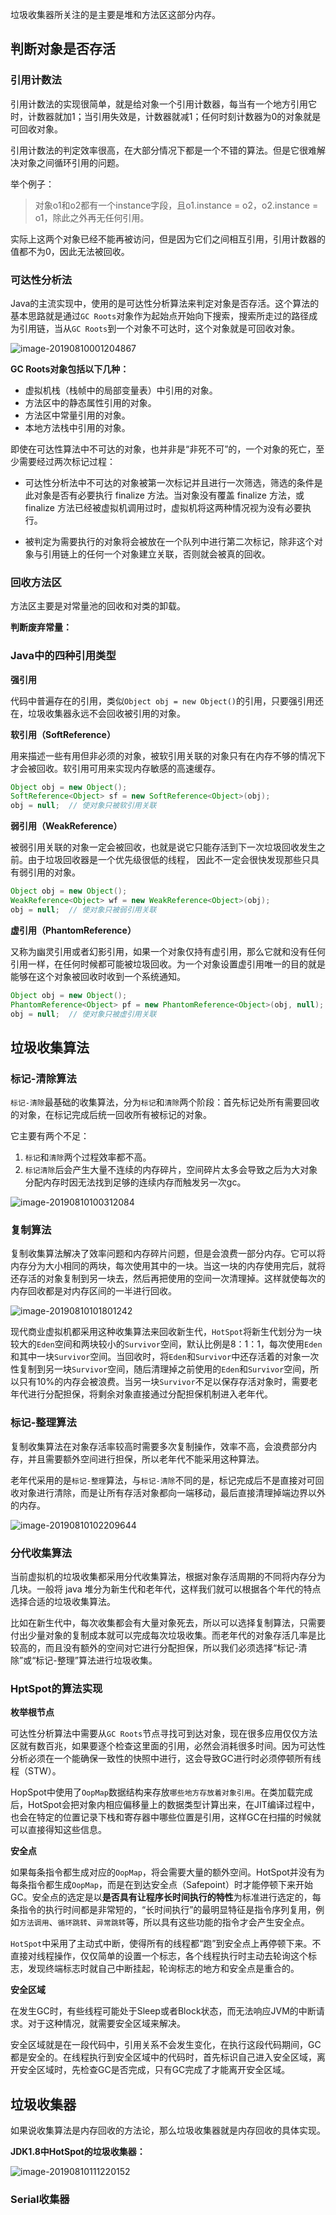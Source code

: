 垃圾收集器所关注的是主要是堆和方法区这部分内存。

## 判断对象是否存活

### 引用计数法

引用计数法的实现很简单，就是给对象一个引用计数器，每当有一个地方引用它时，计数器就加1；当引用失效是，计数器就减1；任何时刻计数器为0的对象就是可回收对象。

引用计数法的判定效率很高，在大部分情况下都是一个不错的算法。但是它很难解决对象之间循环引用的问题。

举个例子：

>   对象o1和o2都有一个instance字段，且o1.instance = o2，o2.instance = o1，除此之外再无任何引用。

实际上这两个对象已经不能再被访问，但是因为它们之间相互引用，引用计数器的值都不为0，因此无法被回收。

### 可达性分析法

Java的主流实现中，使用的是可达性分析算法来判定对象是否存活。这个算法的基本思路就是通过`GC Roots`对象作为起始点开始向下搜索，搜索所走过的路径成为引用链，当从`GC Roots`到一个对象不可达时，这个对象就是可回收对象。

![image-20190810001204867](assets/image-20190810001204867.png)

**GC Roots对象包括以下几种：**

-   虚拟机栈（栈帧中的局部变量表）中引用的对象。
-   方法区中的静态属性引用的对象。
-   方法区中常量引用的对象。
-   本地方法栈中引用的对象。

即使在可达性算法中不可达的对象，也并非是“非死不可”的，一个对象的死亡，至少需要经过两次标记过程：

-   可达性分析法中不可达的对象被第一次标记并且进行一次筛选，筛选的条件是此对象是否有必要执行 finalize 方法。当对象没有覆盖 finalize 方法，或 finalize 方法已经被虚拟机调用过时，虚拟机将这两种情况视为没有必要执行。

-   被判定为需要执行的对象将会被放在一个队列中进行第二次标记，除非这个对象与引用链上的任何一个对象建立关联，否则就会被真的回收。

### 回收方法区

方法区主要是对常量池的回收和对类的卸载。

**判断废弃常量：**

### Java中的四种引用类型

**强引用**

代码中普遍存在的引用，类似`Object obj = new Object()`的引用，只要强引用还在，垃圾收集器永远不会回收被引用的对象。

**软引用（SoftReference）** 

用来描述一些有用但非必须的对象，被软引用关联的对象只有在内存不够的情况下才会被回收。软引用可用来实现内存敏感的高速缓存。

``` java
Object obj = new Object();
SoftReference<Object> sf = new SoftReference<Object>(obj);
obj = null;  // 使对象只被软引用关联
```

**弱引用（WeakReference）**

被弱引用关联的对象一定会被回收，也就是说它只能存活到下一次垃圾回收发生之前。由于垃圾回收器是一个优先级很低的线程， 因此不一定会很快发现那些只具有弱引用的对象。

``` java
Object obj = new Object();
WeakReference<Object> wf = new WeakReference<Object>(obj);
obj = null;  // 使对象只被弱引用关联
```

**虚引用（PhantomReference）**

又称为幽灵引用或者幻影引用，如果一个对象仅持有虚引用，那么它就和没有任何引用一样，在任何时候都可能被垃圾回收。为一个对象设置虚引用唯一的目的就是能够在这个对象被回收时收到一个系统通知。

```java
Object obj = new Object();
PhantomReference<Object> pf = new PhantomReference<Object>(obj, null);
obj = null;  // 使对象只被虚引用关联
```

## 垃圾收集算法

### 标记-清除算法

`标记-清除`最基础的收集算法，分为`标记`和`清除`两个阶段：首先标记处所有需要回收的对象，在标记完成后统一回收所有被标记的对象。

它主要有两个不足：

1.  `标记`和`清除`两个过程效率都不高。
2.  `标记清除`后会产生大量不连续的内存碎片，空间碎片太多会导致之后为大对象分配内存时因无法找到足够的连续内存而触发另一次gc。

![image-20190810100312084](assets/image-20190810100312084.png)

### 复制算法

复制收集算法解决了效率问题和内存碎片问题，但是会浪费一部分内存。它可以将内存分为大小相同的两块，每次使用其中的一块。当这一块的内存使用完后，就将还存活的对象复制到另一块去，然后再把使用的空间一次清理掉。这样就使每次的内存回收都是对内存区间的一半进行回收。

![image-20190810101801242](assets/image-20190810101801242.png)

现代商业虚拟机都采用这种收集算法来回收新生代，`HotSpot`将新生代划分为一块较大的`Eden`空间和两块较小的`Survivor`空间，默认比例是8：1：1，每次使用`Eden`和其中一块`Survivor`空间。当回收时，将`Eden`和`Survivor`中还存活着的对象一次性复制到另一块`Survivor`空间，随后清理掉之前使用的`Eden`和`Survivor`空间，所以只有10%的内存会被浪费。当另一块`Survivor`不足以保存存活对象时，需要老年代进行分配担保，将剩余对象直接通过分配担保机制进入老年代。

### 标记-整理算法

复制收集算法在对象存活率较高时需要多次复制操作，效率不高，会浪费部分内存，并且需要额外空间进行担保，所以老年代不能采用这种算法。

老年代采用的是`标记-整理`算法，与`标记-清除`不同的是，标记完成后不是直接对可回收对象进行清除，而是让所有存活对象都向一端移动，最后直接清理掉端边界以外的内存。

![image-20190810102209644](assets/image-20190810102209644.png)

### 分代收集算法

当前虚拟机的垃圾收集都采用分代收集算法，根据对象存活周期的不同将内存分为几块。一般将 java 堆分为新生代和老年代，这样我们就可以根据各个年代的特点选择合适的垃圾收集算法。

比如在新生代中，每次收集都会有大量对象死去，所以可以选择复制算法，只需要付出少量对象的复制成本就可以完成每次垃圾收集。而老年代的对象存活几率是比较高的，而且没有额外的空间对它进行分配担保，所以我们必须选择“标记-清除”或“标记-整理”算法进行垃圾收集。

### HptSpot的算法实现

**枚举根节点**

可达性分析算法中需要从`GC Roots`节点寻找可到达对象，现在很多应用仅仅方法区就有数百兆，如果要逐个检查这里面的引用，必然会消耗很多时间。因为可达性分析必须在一个能确保一致性的快照中进行，这会导致GC进行时必须停顿所有线程（STW）。

HopSpot中使用了`OopMap`数据结构来存放`哪些地方存放着对象引用`。在类加载完成后，HotSpot会把对象内相应偏移量上的数据类型计算出来，在JIT编译过程中，也会在特定的位置记录下栈和寄存器中哪些位置是引用，这样GC在扫描的时候就可以直接得知这些信息。

**安全点**

如果每条指令都生成对应的`OopMap`，将会需要大量的额外空间。HotSpot并没有为每条指令都生成`OopMap`，而是在到达安全点（Safepoint）时才能停顿下来开始GC。安全点的选定是以**是否具有让程序长时间执行的特性**为标准进行选定的，每条指令的执行时间都是非常短的，“长时间执行”的最明显特征是指令序列复用，例如`方法调用`、`循环跳转`、`异常跳转`等，所以具有这些功能的指令才会产生安全点。

`HotSpot`中采用了主动式中断，使得所有的线程都“跑”到安全点上再停顿下来。不直接对线程操作，仅仅简单的设置一个标志，各个线程执行时主动去轮询这个标志，发现终端标志时就自己中断挂起，轮询标志的地方和安全点是重合的。

**安全区域**

在发生GC时，有些线程可能处于Sleep或者Block状态，而无法响应JVM的中断请求。对于这种情况，就需要安全区域来解决。

安全区域就是在一段代码中，引用关系不会发生变化，在执行这段代码期间，GC都是安全的。在线程执行到安全区域中的代码时，首先标识自己进入安全区域，离开安全区域时，先检查GC是否完成，只有GC完成了才能离开安全区域。

## 垃圾收集器

如果说收集算法是内存回收的方法论，那么垃圾收集器就是内存回收的具体实现。

**JDK1.8中HotSpot的垃圾收集器：**

![image-20190810111220152](assets/image-20190810111220152.png)

### Serial收集器

